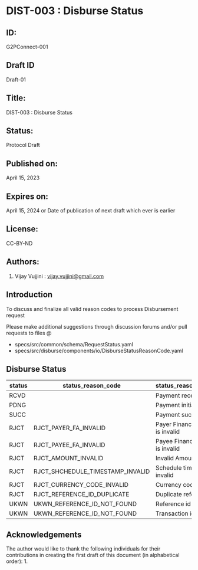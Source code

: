 # DIST-003 : Disburse Status 

## ID: 
G2PConnect-001

## Draft ID
Draft-01

## Title:
DIST-003 : Disburse Status 

## Status:
Protocol Draft

## Published on:
April 15, 2023

## Expires on:
April 15, 2024 or Date of publication of next draft which ever is earlier

## License:
CC-BY-ND

## Authors:
1. Vijay Vujjini : vijay.vujjini@gmail.com

## Introduction
To discuss and finalize all valid reason codes to process Disbursement request

Please make additional suggestions through discussion forums and/or pull requests to files @
  - specs/src/common/schema/RequestStatus.yaml
  - specs/src/disburse/components/io/DisburseStatusReasonCode.yaml
  
## Disburse Status 
| status | status_reason_code | status_reason_message | 
| ------ | ------------------ | --------------------- |
| RCVD   |                    | Payment received      |
| PDNG   |                    | Payment initiated     |
| SUCC   |                    | Payment success       |
| RJCT   | RJCT_PAYER_FA_INVALID | Payer Financial Address is invalid |
| RJCT   | RJCT_PAYEE_FA_INVALID | Payee Financial Address is invalid |
| RJCT   | RJCT_AMOUNT_INVALID | Invalid Amount |
| RJCT   | RJCT_SHCHEDULE_TIMESTAMP_INVALID | Schedule timestamp is invalid |
| RJCT   | RJCT_CURRENCY_CODE_INVALID | Currency code is invalid |
| RJCT   | RJCT_REFERENCE_ID_DUPLICATE | Duplicate reference id |
| UKWN   | UKWN_REFERENCE_ID_NOT_FOUND| Reference id not found  |
| UKWN   | UKWN_REFERENCE_ID_NOT_FOUND | Transaction id not found |

## Acknowledgements
  The author would like to thank the following individuals for their contributions in creating the first draft of this document (in alphabetical order):
1. 
